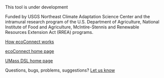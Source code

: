 This tool is under development


Funded by USGS Northeast Climate Adaptation Science Center and the intramural research program of the U.S. Department of Agriculture, National Institute of Food and Agriculture, McIntire-Stennis and Renewable Resources Extension Act (RREA) programs.

<a href="https://landeco.umass.edu/web/lcc/dsl/ecoconnect/dsl_documentation_ecoConnect.pdf" target="_blank" rel="noopener noreferrer">How ecoConnect works</a>

<a href="https://umassdsl.org/data/ecoConnect" target="_blank" rel="noopener noreferrer">ecoConnect home page</a>

<a href="https://umassdsl.org/" target="_blank" rel="noopener noreferrer">UMass DSL home page</a>

Questions, bugs, problems, suggestions? <a href="https://umassdsl.webgis1.com/hesk/index.php?a=add&category=5" target="_blank" rel="noopener noreferrer">Let us know</a>
